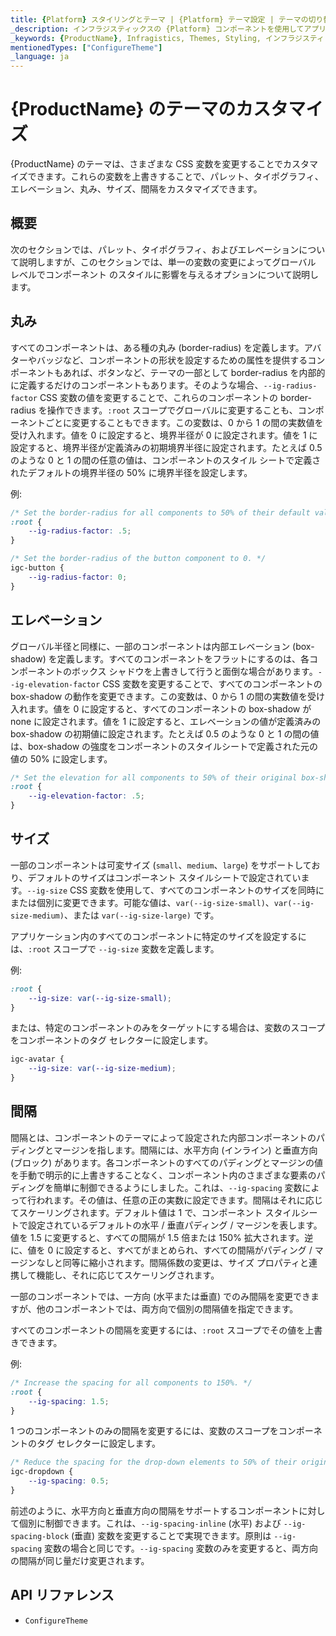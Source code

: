 ```yaml
---
title: {Platform} スタイリングとテーマ | {Platform} テーマ設定 | テーマの切り替え | インフラジスティックス
_description: インフラジスティックスの {Platform} コンポーネントを使用してアプリを作成し、世界最速の仮想化されたリアルタイムの {Platform} データ グリッドによるストリーミング ファイナンシャルおよびビジネス チャートで、データの視覚化を向上させます。
_keywords: {ProductName}, Infragistics, Themes, Styling, インフラジスティックス, テーマ, スタイル設定
mentionedTypes: ["ConfigureTheme"]
_language: ja
---
```


# {ProductName} のテーマのカスタマイズ

{ProductName} のテーマは、さまざまな CSS 変数を変更することでカスタマイズできます。これらの変数を上書きすることで、パレット、タイポグラフィ、エレベーション、丸み、サイズ、間隔をカスタマイズできます。

## 概要

次のセクションでは、パレット、タイポグラフィ、およびエレベーションについて説明しますが、このセクションでは、単一の変数の変更によってグローバル レベルでコンポーネント のスタイルに影響を与えるオプションについて説明します。


## 丸み

すべてのコンポーネントは、ある種の丸み (border-radius) を定義します。アバターやバッジなど、コンポーネントの形状を設定するための属性を提供するコンポーネントもあれば、ボタンなど、テーマの一部として border-radius を内部的に定義するだけのコンポーネントもあります。そのような場合、`--ig-radius-factor` CSS 変数の値を変更することで、これらのコンポーネントの border-radius を操作できます。`:root` スコープでグローバルに変更することも、コンポーネントごとに変更することもできます。この変数は、0 から 1 の間の実数値を受け入れます。値を 0 に設定すると、境界半径が 0 に設定されます。値を 1 に設定すると、境界半径が定義済みの初期境界半径に設定されます。たとえば 0.5 のような 0 と 1 の間の任意の値は、コンポーネントのスタイル シートで定義されたデフォルトの境界半径の 50% に境界半径を設定します。

例:

```css
/* Set the border-radius for all components to 50% of their default value. */
:root {
    --ig-radius-factor: .5;
}
```

```css
/* Set the border-radius of the button component to 0. */
igc-button {
    --ig-radius-factor: 0;
}
```

## エレベーション

グローバル半径と同様に、一部のコンポーネントは内部エレベーション (box-shadow) を定義します。すべてのコンポーネントをフラットにするのは、各コンポーネントのボックス シャドウを上書きして行うと面倒な場合があります。`--ig-elevation-factor` CSS 変数を変更することで、すべてのコンポーネントの box-shadow の動作を変更できます。この変数は、0 から 1 の間の実数値を受け入れます。値を 0 に設定すると、すべてのコンポーネントの box-shadow が none に設定されます。値を 1 に設定すると、エレベーションの値が定義済みの box-shadow の初期値に設定されます。たとえば 0.5 のような 0 と 1 の間の値は、box-shadow の強度をコンポーネントのスタイルシートで定義された元の値の 50% に設定します。

```css
/* Set the elevation for all components to 50% of their original box-shadow values. */
:root {
    --ig-elevation-factor: .5;
}
```

## サイズ

一部のコンポーネントは可変サイズ (`small`、`medium`、`large`) をサポートしており、デフォルトのサイズはコンポーネント スタイルシートで設定されています。`--ig-size` CSS 変数を使用して、すべてのコンポーネントのサイズを同時にまたは個別に変更できます。可能な値は、`var(--ig-size-small)`、`var(--ig-size-medium)`、または `var(--ig-size-large)` です。

アプリケーション内のすべてのコンポーネントに特定のサイズを設定するには、`:root` スコープで `--ig-size` 変数を定義します。

例:

```css
:root {
    --ig-size: var(--ig-size-small);
}
```

または、特定のコンポーネントのみをターゲットにする場合は、変数のスコープをコンポーネントのタグ セレクターに設定します。

```css
igc-avatar {
    --ig-size: var(--ig-size-medium);
}
```

## 間隔

間隔とは、コンポーネントのテーマによって設定された内部コンポーネントのパディングとマージンを指します。間隔には、水平方向 (インライン) と垂直方向 (ブロック) があります。各コンポーネントのすべてのパディングとマージンの値を手動で明示的に上書きすることなく、コンポーネント内のさまざまな要素のパディングを簡単に制御できるようにしました。これは、`--ig-spacing` 変数によって行われます。その値は、任意の正の実数に設定できます。間隔はそれに応じてスケーリングされます。デフォルト値は 1 で、コンポーネント スタイルシートで設定されているデフォルトの水平 / 垂直パディング / マージンを表します。値を 1.5 に変更すると、すべての間隔が 1.5 倍または 150% 拡大されます。逆に、値を 0 に設定すると、すべてがまとめられ、すべての間隔がパディング / マージンなしと同等に縮小されます。間隔係数の変更は、サイズ プロパティと連携して機能し、それに応じてスケーリングされます。

一部のコンポーネントでは、一方向 (水平または垂直) でのみ間隔を変更できますが、他のコンポーネントでは、両方向で個別の間隔値を指定できます。

すべてのコンポーネントの間隔を変更するには、`:root` スコープでその値を上書きできます。

例:

```css
/* Increase the spacing for all components to 150%. */
:root {
    --ig-spacing: 1.5;
}
```

1 つのコンポーネントのみの間隔を変更するには、変数のスコープをコンポーネントのタグ セレクターに設定します。

```css
/* Reduce the spacing for the drop-down elements to 50% of their original value. */
igc-dropdown {
    --ig-spacing: 0.5;
}
```

前述のように、水平方向と垂直方向の間隔をサポートするコンポーネントに対して個別に制御できます。これは、`--ig-spacing-inline` (水平) および `--ig-spacing-block` (垂直) 変数を変更することで実現できます。原則は `--ig-spacing` 変数の場合と同じです。`--ig-spacing` 変数のみを変更すると、両方向の間隔が同じ量だけ変更されます。

## API リファレンス

 - `ConfigureTheme`